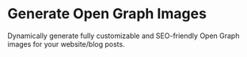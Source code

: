 # Generate Open Graph Images

Dynamically generate fully customizable and SEO-friendly Open Graph images for your website/blog posts.
